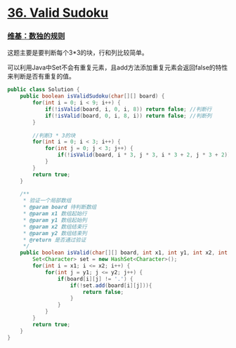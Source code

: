 # [36. Valid Sudoku](https://leetcode.com/problems/valid-sudoku/)

### [__维基：数独的规则__](https://zh.wikipedia.org/wiki/%E6%95%B8%E7%8D%A8)

这题主要是要判断每个3*3的块，行和列比较简单。

可以利用Java中Set不会有重复元素，且add方法添加重复元素会返回false的特性来判断是否有重复的值。

```java
public class Solution {
    public boolean isValidSudoku(char[][] board) {
        for(int i = 0; i < 9; i++) {
            if(!isValid(board, i, 0, i, 8)) return false; //判断行
            if(!isValid(board, 0, i, 8, i)) return false; //判断列
        }
        
        //判断3 * 3的块
        for(int i = 0; i < 3; i++) {
            for(int j = 0; j < 3; j++) {
                if(!isValid(board, i * 3, j * 3, i * 3 + 2, j * 3 + 2)) return false;
            }
        }
        return true;
    }
    
    /**
     * 验证一个局部数组
     * @param board 待判断数组
     * @param x1 数组起始行
     * @param y1 数组起始列
     * @param x2 数组结束行
     * @param y2 数组结束列
     * @return 是否通过验证
     */
    public boolean isValid(char[][] board, int x1, int y1, int x2, int y2) {
        Set<Character> set = new HashSet<Character>();
        for(int i = x1; i <= x2; i++) {
            for(int j = y1; j <= y2; j++) {
                if(board[i][j] != '.') {
                    if(!set.add(board[i][j])){
                        return false;
                    }
                }
            }
        }
        return true;
    }
}
```
